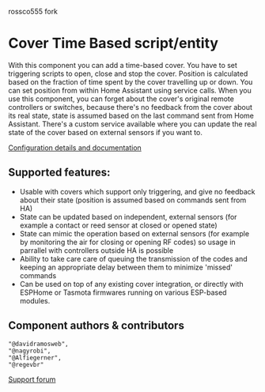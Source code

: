 rossco555 fork

# Cover Time Based script/entity

With this component you can add a time-based cover. You have to set triggering scripts to open, close and stop the cover. Position is calculated based on the fraction of time spent by the cover travelling up or down. You can set position from within Home Assistant using service calls. When you use this component, you can forget about the cover's original remote controllers or switches, because there's no feedback from the cover about its real state, state is assumed based on the last command sent from Home Assistant. There's a custom service available where you can update the real state of the cover based on external sensors if you want to.

[Configuration details and documentation](https://github.com/nagyrobi/home-assistant-custom-components-cover-rf-time-based)

## Supported features:
- Usable with covers which support only triggering, and give no feedback about their state (position is assumed based on commands sent from HA)
- State can be updated based on independent, external sensors (for example a contact or reed sensor at closed or opened state)
- State can mimic the operation based on external sensors (for example by monitoring the air for closing or opening RF codes) so usage in parrallel with controllers outside HA is possible
- Ability to take care care of queuing the transmission of the codes and keeping an appropriate delay between them to minimize 'missed' commands
- Can be used on top of any existing cover integration, or directly with ESPHome or Tasmota firmwares running on various ESP-based modules.

## Component authors & contributors
    "@davidramosweb",
    "@nagyrobi",
    "@Alfiegerner",
    "@regevbr"

[Support forum](https://community.home-assistant.io/t/custom-component-cover-time-based/187654/3)
